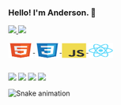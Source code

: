 ### Hello! I'm Anderson. 👋

<div align="rigth">
 <a href="https://github.com/andmesquita">
  <img height="130em" src="https://github-readme-stats.vercel.app/api?username=andmesquita&show_icons=true&theme=default&include_all_commits=true&count_private=true"/>
  <img height="130em" src="https://github-readme-stats.vercel.app/api/top-langs/?username=andmesquita&layout=compact&langs_count=7&theme=default"/>
  </div>
  <div style="display: inline_block"><br>
  <img align="center" alt="And-HTML" height="30" width="50" src="https://raw.githubusercontent.com/devicons/devicon/master/icons/html5/html5-original.svg">
  <img align="center" alt="And-CSS" height="30" width="50" src="https://raw.githubusercontent.com/devicons/devicon/master/icons/css3/css3-original.svg">
  <img align="center" alt="And-Js" height="30" width="50" src="https://raw.githubusercontent.com/devicons/devicon/master/icons/javascript/javascript-original.svg">
  <img align="center" alt="And-React" height="30" width="50" src="https://raw.githubusercontent.com/devicons/devicon/master/icons/react/react-original.svg">
 </div>
  
##
 
  <div>
  <a href = "mailto:aandersonmesquita@gmail.com"><img src="https://img.shields.io/badge/Gmail-D14836?style=for-the-badge&logo=gmail&logoColor=white" target="_blank"></a>
  <a href="https://www.linkedin.com/in/aandersonmesquita/" target="_blank"><img src="https://img.shields.io/badge/-LinkedIn-%230077B5?style=for-the-badge&logo=linkedin&logoColor=white" target="_blank"></a> 
  <a href="https://discord.gg/andmesquita#2967" target="_blank"><img src="https://img.shields.io/badge/Discord-7289DA?style=for-the-badge&logo=discord&logoColor=white" target="_blank"></a>
  <a href="https://instagram.com/andmesquita" target="_blank"><img src="https://img.shields.io/badge/-Instagram-%23E4405F?style=for-the-badge&logo=instagram&logoColor=white" target="_blank"></a>
    
 ![Snake animation](https://github.com/andmesquita/andmesquita/blob/output/github-contribution-grid-snake.svg)
    
  </div>  
 
